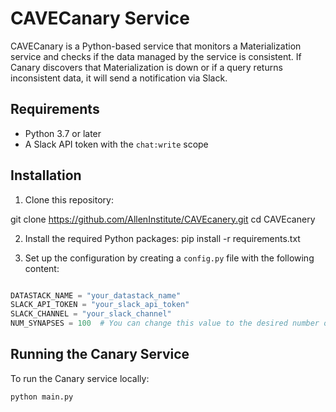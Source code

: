 
# CAVECanary Service

CAVECanary is a Python-based service that monitors a Materialization service and checks if the data managed by the service is consistent. If Canary discovers that Materialization is down or if a query returns inconsistent data, it will send a notification via Slack.

## Requirements

- Python 3.7 or later
- A Slack API token with the `chat:write` scope

## Installation

1. Clone this repository:

git clone https://github.com/AllenInstitute/CAVEcanery.git
cd CAVEcanery

2. Install the required Python packages:
pip install -r requirements.txt


3. Set up the configuration by creating a `config.py` file with the following content:

```python

DATASTACK_NAME = "your_datastack_name"
SLACK_API_TOKEN = "your_slack_api_token"
SLACK_CHANNEL = "your_slack_channel"
NUM_SYNAPSES = 100  # You can change this value to the desired number of synapses to query
```


## Running the Canary Service
To run the Canary service locally:

```
python main.py
```
